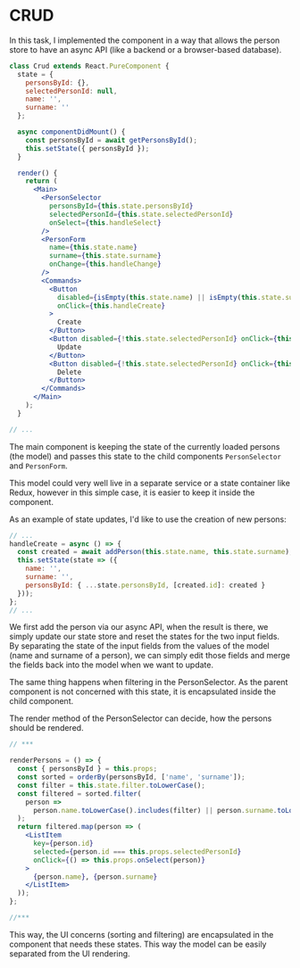 # CRUD

In this task, I implemented the component in a way that allows the person store to have an async API (like a backend or a browser-based database).

```jsx
class Crud extends React.PureComponent {
  state = {
    personsById: {},
    selectedPersonId: null,
    name: '',
    surname: ''
  };

  async componentDidMount() {
    const personsById = await getPersonsById();
    this.setState({ personsById });
  }

  render() {
    return (
      <Main>
        <PersonSelector
          personsById={this.state.personsById}
          selectedPersonId={this.state.selectedPersonId}
          onSelect={this.handleSelect}
        />
        <PersonForm
          name={this.state.name}
          surname={this.state.surname}
          onChange={this.handleChange}
        />
        <Commands>
          <Button
            disabled={isEmpty(this.state.name) || isEmpty(this.state.surname)}
            onClick={this.handleCreate}
          >
            Create
          </Button>
          <Button disabled={!this.state.selectedPersonId} onClick={this.handleUpdate}>
            Update
          </Button>
          <Button disabled={!this.state.selectedPersonId} onClick={this.handleDelete}>
            Delete
          </Button>
        </Commands>
      </Main>
    );
  }

// ...
```

The main component is keeping the state of the currently loaded persons (the model) and passes this state to the child components `PersonSelector` and `PersonForm`.

This model could very well live in a separate service or a state container like Redux, however in this simple case, it is easier to keep it inside the component.

As an example of state updates, I'd like to use the creation of new persons:

```jsx
// ...
handleCreate = async () => {
  const created = await addPerson(this.state.name, this.state.surname);
  this.setState(state => ({
    name: '',
    surname: '',
    personsById: { ...state.personsById, [created.id]: created }
  }));
};
// ...
```

We first add the person via our async API, when the result is there, we simply update our state store and reset the states for the two input fields. By separating the state of the input fields from the values of the model (name and surname of a person), we can simply edit those fields and merge the fields back into the model when we want to update.

The same thing happens when filtering in the PersonSelector. As the parent component is not concerned with this state, it is encapsulated inside the child component.

The render method of the PersonSelector can decide, how the persons should be rendered.

```jsx
// ***

renderPersons = () => {
  const { personsById } = this.props;
  const sorted = orderBy(personsById, ['name', 'surname']);
  const filter = this.state.filter.toLowerCase();
  const filtered = sorted.filter(
    person =>
      person.name.toLowerCase().includes(filter) || person.surname.toLowerCase().includes(filter)
  );
  return filtered.map(person => (
    <ListItem
      key={person.id}
      selected={person.id === this.props.selectedPersonId}
      onClick={() => this.props.onSelect(person)}
    >
      {person.name}, {person.surname}
    </ListItem>
  ));
};

//***
```

This way, the UI concerns (sorting and filtering) are encapsulated in the component that needs these states. This way the model can be easily separated from the UI rendering.
